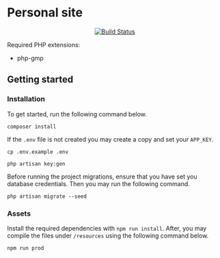 # Personal site

<p align="center">
<a href="https://github.com/itsjeffro/personal-site/actions"><img src="https://github.com/itsjeffro/personal-site/workflows/tests/badge.svg" alt="Build Status"></a>

Required PHP extensions:

- php-gmp

## Getting started

### Installation

To get started, run the following command below.

```
composer install
```

If the `.env` file is not created you may create a copy and set your `APP_KEY`.

```
cp .env.example .env
```

```
php artisan key:gen
```

Before running the project migrations, ensure that you have set you database credentials. Then you may run the following command.

```
php artisan migrate --seed
```

### Assets

Install the required dependencies with `npm run install`. After, you may compile the files under `/resources` using the following command below.

```
npm run prod
```
